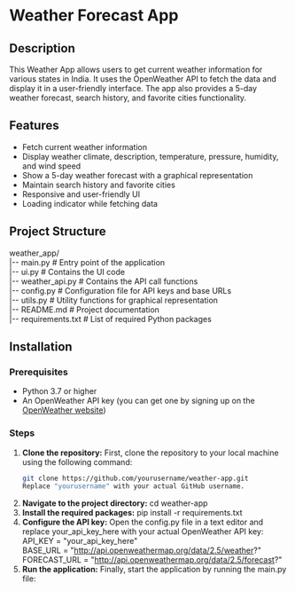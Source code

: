 # Weather Forecast App

## Description
This Weather App allows users to get current weather information for various states in India. It uses the OpenWeather API to fetch the data and display it in a user-friendly interface. The app also provides a 5-day weather forecast, search history, and favorite cities functionality.

## Features
- Fetch current weather information
- Display weather climate, description, temperature, pressure, humidity, and wind speed
- Show a 5-day weather forecast with a graphical representation
- Maintain search history and favorite cities
- Responsive and user-friendly UI
- Loading indicator while fetching data

## Project Structure
weather_app/
<br>
|-- main.py            # Entry point of the application
<br>
|-- ui.py              # Contains the UI code
<br>
|-- weather_api.py     # Contains the API call functions
<br>
|-- config.py          # Configuration file for API keys and base URLs
<br>
|-- utils.py           # Utility functions for graphical representation
<br>
|-- README.md          # Project documentation
<br>
|-- requirements.txt   # List of required Python packages


## Installation

### Prerequisites
- Python 3.7 or higher
- An OpenWeather API key (you can get one by signing up on the [OpenWeather website](https://home.openweathermap.org/users/sign_up))

### Steps

1. **Clone the repository:**
   First, clone the repository to your local machine using the following command:
   ```bash
   git clone https://github.com/yourusername/weather-app.git
   Replace "yourusername" with your actual GitHub username.
2. **Navigate to the project directory:**
   cd weather-app
3. **Install the required packages:**
   pip install -r requirements.txt
4. **Configure the API key:**
   Open the config.py file in a text editor and replace your_api_key_here with your actual OpenWeather API key:
   <br>
   API_KEY = "your_api_key_here"
   <br>
   BASE_URL = "http://api.openweathermap.org/data/2.5/weather?"
   <br>
   FORECAST_URL = "http://api.openweathermap.org/data/2.5/forecast?"
6. **Run the application:**
    Finally, start the application by running the main.py file:


